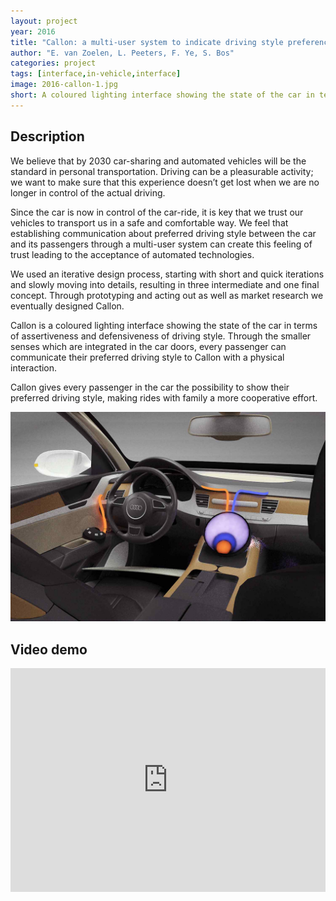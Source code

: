 ```yaml
---
layout: project
year: 2016
title: "Callon: a multi-user system to indicate driving style preferences in automated vehicles"
author: "E. van Zoelen, L. Peeters, F. Ye, S. Bos"
categories: project
tags: [interface,in-vehicle,interface]
image: 2016-callon-1.jpg
short: A coloured lighting interface showing the state of the car in terms of assertiveness and defensiveness of driving style.
---
```


## Description
We believe that by 2030 car-sharing and automated vehicles will be the standard in personal transportation. Driving can be a pleasurable activity; we want to make sure that this experience doesn’t get lost when we are no longer in control of the actual driving.

Since the car is now in control of the car-ride, it is key that we trust our vehicles to transport us in a safe and comfortable way. We feel that establishing communication about preferred driving style between the car and its passengers through a multi-user system can create this feeling of trust leading to the acceptance of automated technologies.

We used an iterative design process, starting with short and quick iterations and slowly moving into details, resulting in three intermediate and one final concept. Through prototyping and acting out as well as market research we eventually designed Callon.

Callon is a coloured lighting interface showing the state of the car in terms of assertiveness and defensiveness of driving style. Through the smaller senses which are integrated in the car doors, every passenger can communicate their preferred driving style to Callon with a physical interaction.

Callon gives every passenger in the car the possibility to show their preferred driving style, making rides with family a more cooperative effort.

<div class="project-image">
  <img src="/assets/img/2016-callon-2.jpg">
</div>

## Video demo
<iframe style="display:inline-block; border:0px solid #FFF; width: 100%; height: 358px" src="https://www.youtube.com/embed/uIYXEp79EKY?playlist=uIYXEp79EKY&loop=1&autoplay=1&mute=1" frameborder="0" allowfullscreen></iframe>